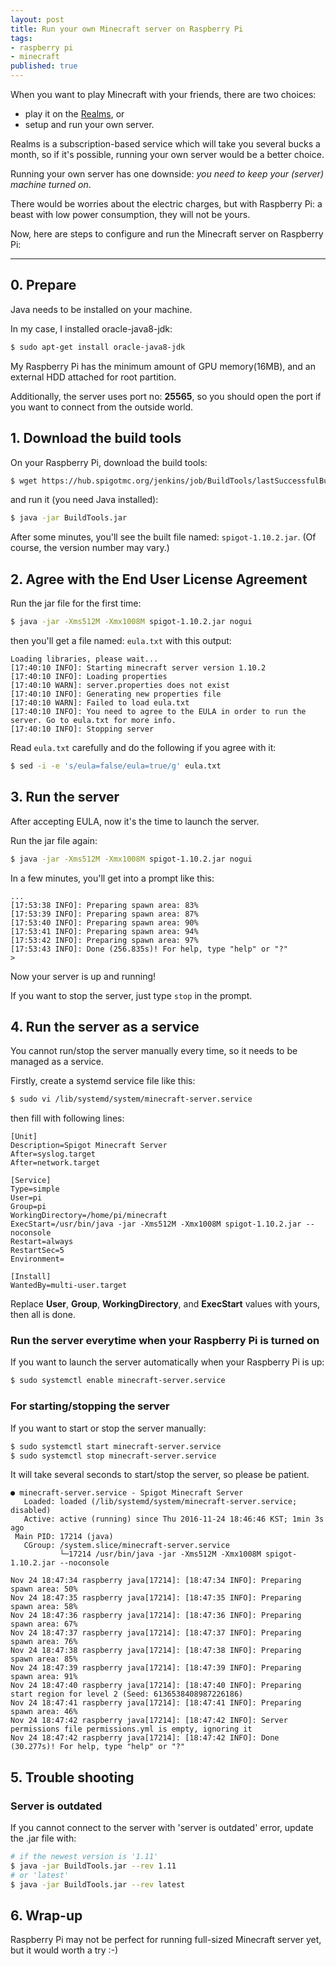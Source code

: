 ```yaml
---
layout: post
title: Run your own Minecraft server on Raspberry Pi
tags:
- raspberry pi
- minecraft
published: true
---
```


When you want to play Minecraft with your friends, there are two choices:

* play it on the [Realms](http://minecraft.gamepedia.com/Realms), or
* setup and run your own server.

Realms is a subscription-based service which will take you several bucks a month, so if it's possible, running your own server would be a better choice.

Running your own server has one downside: *you need to keep your (server) machine turned on*.

There would be worries about the electric charges, but with Raspberry Pi: a beast with low power consumption, they will not be yours.

Now, here are steps to configure and run the Minecraft server on Raspberry Pi:

----

## 0. Prepare

Java needs to be installed on your machine.

In my case, I installed oracle-java8-jdk:

```bash
$ sudo apt-get install oracle-java8-jdk
```

My Raspberry Pi has the minimum amount of GPU memory(16MB), and an external HDD attached for root partition.

Additionally, the server uses port no: **25565**, so you should open the port if you want to connect from the outside world.

## 1. Download the build tools

On your Raspberry Pi, download the build tools:

```bash
$ wget https://hub.spigotmc.org/jenkins/job/BuildTools/lastSuccessfulBuild/artifact/target/BuildTools.jar
```

and run it (you need Java installed):

```bash
$ java -jar BuildTools.jar
```

After some minutes, you'll see the built file named: `spigot-1.10.2.jar`.
(Of course, the version number may vary.)

## 2. Agree with the End User License Agreement

Run the jar file for the first time:

```bash
$ java -jar -Xms512M -Xmx1008M spigot-1.10.2.jar nogui
```

then you'll get a file named: `eula.txt` with this output:

```
Loading libraries, please wait...
[17:40:10 INFO]: Starting minecraft server version 1.10.2
[17:40:10 INFO]: Loading properties
[17:40:10 WARN]: server.properties does not exist
[17:40:10 INFO]: Generating new properties file
[17:40:10 WARN]: Failed to load eula.txt
[17:40:10 INFO]: You need to agree to the EULA in order to run the server. Go to eula.txt for more info.
[17:40:10 INFO]: Stopping server
```

Read `eula.txt` carefully and do the following if you agree with it:

```bash
$ sed -i -e 's/eula=false/eula=true/g' eula.txt
```

## 3. Run the server

After accepting EULA, now it's the time to launch the server.

Run the jar file again:

```bash
$ java -jar -Xms512M -Xmx1008M spigot-1.10.2.jar nogui
```

In a few minutes, you'll get into a prompt like this:

```
...
[17:53:38 INFO]: Preparing spawn area: 83%
[17:53:39 INFO]: Preparing spawn area: 87%
[17:53:40 INFO]: Preparing spawn area: 90%
[17:53:41 INFO]: Preparing spawn area: 94%
[17:53:42 INFO]: Preparing spawn area: 97%
[17:53:43 INFO]: Done (256.835s)! For help, type "help" or "?"
>
```

Now your server is up and running!

If you want to stop the server, just type `stop` in the prompt.

## 4. Run the server as a service

You cannot run/stop the server manually every time, so it needs to be managed as a service.

Firstly, create a systemd service file like this:

```bash
$ sudo vi /lib/systemd/system/minecraft-server.service
```

then fill with following lines:

```
[Unit]
Description=Spigot Minecraft Server
After=syslog.target
After=network.target

[Service]
Type=simple
User=pi
Group=pi
WorkingDirectory=/home/pi/minecraft
ExecStart=/usr/bin/java -jar -Xms512M -Xmx1008M spigot-1.10.2.jar --noconsole
Restart=always
RestartSec=5
Environment=

[Install]
WantedBy=multi-user.target
```

Replace **User**, **Group**, **WorkingDirectory**, and **ExecStart** values with yours, then all is done.

### Run the server everytime when your Raspberry Pi is turned on

If you want to launch the server automatically when your Raspberry Pi is up:

```bash
$ sudo systemctl enable minecraft-server.service
```

### For starting/stopping the server

If you want to start or stop the server manually:

```bash
$ sudo systemctl start minecraft-server.service
$ sudo systemctl stop minecraft-server.service
```

It will take several seconds to start/stop the server, so please be patient.

```
● minecraft-server.service - Spigot Minecraft Server
   Loaded: loaded (/lib/systemd/system/minecraft-server.service; disabled)
   Active: active (running) since Thu 2016-11-24 18:46:46 KST; 1min 3s ago
 Main PID: 17214 (java)
   CGroup: /system.slice/minecraft-server.service
           └─17214 /usr/bin/java -jar -Xms512M -Xmx1008M spigot-1.10.2.jar --noconsole

Nov 24 18:47:34 raspberry java[17214]: [18:47:34 INFO]: Preparing spawn area: 50%
Nov 24 18:47:35 raspberry java[17214]: [18:47:35 INFO]: Preparing spawn area: 58%
Nov 24 18:47:36 raspberry java[17214]: [18:47:36 INFO]: Preparing spawn area: 67%
Nov 24 18:47:37 raspberry java[17214]: [18:47:37 INFO]: Preparing spawn area: 76%
Nov 24 18:47:38 raspberry java[17214]: [18:47:38 INFO]: Preparing spawn area: 85%
Nov 24 18:47:39 raspberry java[17214]: [18:47:39 INFO]: Preparing spawn area: 91%
Nov 24 18:47:40 raspberry java[17214]: [18:47:40 INFO]: Preparing start region for level 2 (Seed: 6136538408987226186)
Nov 24 18:47:41 raspberry java[17214]: [18:47:41 INFO]: Preparing spawn area: 46%
Nov 24 18:47:42 raspberry java[17214]: [18:47:42 INFO]: Server permissions file permissions.yml is empty, ignoring it
Nov 24 18:47:42 raspberry java[17214]: [18:47:42 INFO]: Done (30.277s)! For help, type "help" or "?"
```

## 5. Trouble shooting

### Server is outdated

If you cannot connect to the server with 'server is outdated' error, update the .jar file with:

```bash
# if the newest version is '1.11'
$ java -jar BuildTools.jar --rev 1.11
# or 'latest'
$ java -jar BuildTools.jar --rev latest
```

## 6. Wrap-up

Raspberry Pi may not be perfect for running full-sized Minecraft server yet, but it would worth a try :-)

